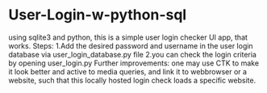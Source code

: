 # User-Login-w-python-sql
using sqlite3 and python, this is a simple user login checker UI app, that works.
Steps:
1.Add the desired password and username in the user login database via user_login_database.py file
2.you can check the login criteria by opening user_login.py
Further improvements: one may use CTK to make it look better and active to media queries, and link it to webbrowser or a website, such that this locally hosted login check loads a specific website. 
